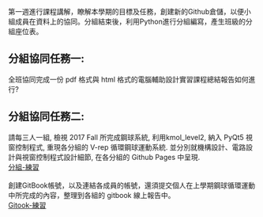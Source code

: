第一週進行課程講解，瞭解本學期的目標及任務，創建新的Github倉儲，以便小組成員在資料上的協同。分組結束後，利用Python進行分組編寫，產生班級的分組座位表。
## 分組協同任務一:
全班協同完成一份 pdf 格式與 html 格式的電腦輔助設計實習課程總結報告如何進行?
## 分組協同任務二:
請每三人一組, 檢視 2017 Fall 所完成鋼球系統, 利用kmol_level2, 納入 PyQt5 視窗控制程式, 重現各分組的 V-rep 循環鋼球運動系統. 並分別就機構設計、電路設計與視窗控制程式設計細節, 在各分組的 Github Pages 中呈現.
</br>
<a href="https://www.youtube.com/watch?v=ntJZYp6JEH4&feature=youtu.be">分組-練習</a>
</br>
</br>
創建GitBook帳號，以及連結各成員的帳號，還須提交個人在上學期鋼球循環運動中所完成的內容，整理到各組的 gitbook 線上報告中。
</br>
<a href="https://www.youtube.com/watch?v=s4uJ4q6QHos&feature=youtu.be">Gitook-練習</a>

